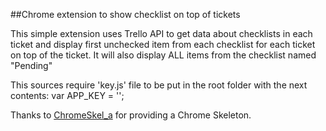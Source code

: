 ##Chrome extension to show checklist on top of tickets

This simple extension uses Trello API to get data about checklists in each ticket and display first unchecked item from each checklist for each ticket on top of the ticket. It will also display ALL items from the checklist named "Pending"

This sources require 'key.js' file to be put in the root folder with the next contents:
var APP_KEY = '<your trello developer API key>';

Thanks to [ChromeSkel_a](https://github.com/sitepoint/ChromeSkel_a) for providing a Chrome Skeleton.
